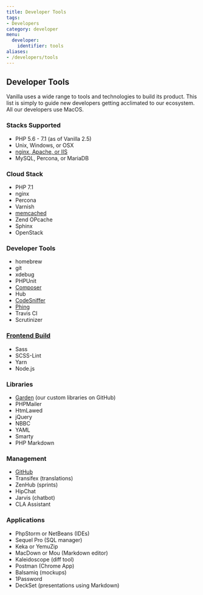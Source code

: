 ```yaml
---
title: Developer Tools
tags:
- Developers
category: developer
menu:
  developer:
    identifier: tools
aliases:
- /developers/tools
---
```

## Developer Tools

Vanilla uses a wide range to tools and technologies to build its product. This list is simply to guide new developers getting acclimated to our ecosystem. All our developers use MacOS.

### Stacks Supported

* PHP 5.6 - 7.1 (as of Vanilla 2.5)
* Unix, Windows, or OSX
* [nginx, Apache, or IIS](http://docs.vanillaforums.com/developer/backend/)
* MySQL, Percona, or MariaDB

### Cloud Stack

* PHP 7.1
* nginx
* Percona
* Varnish
* [memcached](http://docs.vanillaforums.com/developer/backend/)
* Zend OPcache
* Sphinx
* OpenStack

### Developer Tools

* homebrew
* git
* xdebug
* PHPUnit
* [Composer](https://github.com/vanilla/vanilla/blob/master/composer.json)
* Hub
* [CodeSniffer](https://github.com/vanilla/standards)
* [Phing](https://github.com/vanilla/vanilla#building-with-phing)
* Travis CI
* Scrutinizer

### [Frontend Build](https://github.com/vanilla/vanilla/tree/master/applications/dashboard)

* Sass
* SCSS-Lint
* Yarn
* Node.js

### Libraries

* [Garden](https://github.com/vanilla?q=garden) (our custom libraries on GitHub)
* PHPMailer
* HtmLawed
* jQuery
* NBBC
* YAML
* Smarty
* PHP Markdown

### Management

* [GitHub](https://github.com/vanilla)
* Transifex (translations)
* ZenHub (sprints)
* HipChat
* Jarvis (chatbot)
* CLA Assistant

### Applications

* PhpStorm or NetBeans (IDEs)
* Sequel Pro (SQL manager)
* Keka or YemuZip
* MacDown or Mou (Markdown editor)
* Kaleidoscope (diff tool)
* Postman (Chrome App)
* Balsamiq (mockups)
* 1Password
* DeckSet (presentations using Markdown)

